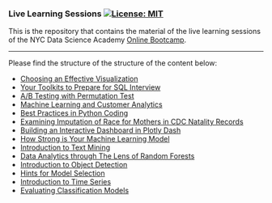 ### Live Learning Sessions  [![License: MIT](https://img.shields.io/badge/License-MIT-yellow.svg)](https://opensource.org/licenses/MIT)

This is the repository that contains the material of the live learning sessions of the NYC Data Science Academy [Online Bootcamp](https://nycdatascience.com/online-data-science-bootcamp/).
<hr>

Please find the structure of the structure of the content below:

- [Choosing an Effective Visualization](https://github.com/nycdatasci/live-learning-sessions/tree/master/choosing-an-effective-visualization)
- [Your Toolkits to Prepare for SQL Interview](https://github.com/nycdatasci/live-learning-sessions/tree/master/your-toolkits-to-prepare-for-sql-interview)
- [A/B Testing with Permutation Test](https://github.com/nycdatasci/live-learning-sessions/tree/master/ab-testing-with-permutation-test)
- [Machine Learning and Customer Analytics](https://github.com/nycdatasci/live-learning-sessions/tree/master/machine-learning-and-customer-analytics)
- [Best Practices in Python Coding](https://github.com/nycdatasci/live-learning-sessions/tree/master/best-practices-in-python-coding)
- [Examining Imputation of Race for Mothers in CDC Natality Records](https://github.com/nycdatasci/live-learning-sessions/tree/master/examining-cdc-natality-records)
- [Building an Interactive Dashboard in Plotly Dash](https://github.com/nycdatasci/live-learning-sessions/tree/master/build-interactive-dashboard-in-plotly-dash)
- [How Strong is Your Machine Learning Model](https://github.com/nycdatasci/live-learning-sessions/tree/master/how-strong-is-your-machine-learning-model)
- [Introduction to Text Mining](https://github.com/nycdatasci/live-learning-sessions/tree/master/introduction-to-text-mining)
- [Data Analytics through The Lens of Random Forests](https://github.com/nycdatasci/live-learning-sessions/tree/master/ml-guided-crash-analytics)
- [Introduction to Object Detection](https://github.com/nycdatasci/live-learning-sessions/tree/master/introduction-to-object-detection)
- [Hints for Model Selection](https://github.com/nycdatasci/live-learning-sessions/tree/master/hints-for-model-selection)
- [Introduction to Time Series](https://github.com/nycdatasci/live-learning-sessions/tree/master/introduction-to-time-series)
- [Evaluating Classification Models](https://github.com/nycdatasci/live-learning-sessions/tree/master/evaluating-classification-models)
